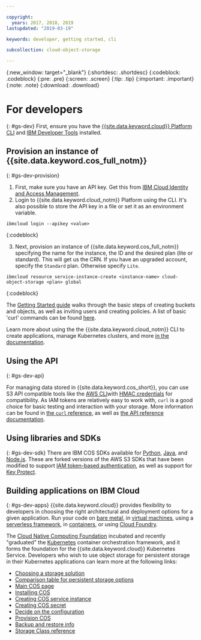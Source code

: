 ```yaml
---

copyright:
  years: 2017, 2018, 2019
lastupdated: "2019-03-19"

keywords: developer, getting started, cli

subcollection: cloud-object-storage

---
```

{:new_window: target="_blank"}
{:shortdesc: .shortdesc}
{:codeblock: .codeblock}
{:pre: .pre}
{:screen: .screen}
{:tip: .tip}
{:important: .important}
{:note: .note}
{:download: .download} 

# For developers
{: #gs-dev}
First, ensure you have the [{{site.data.keyword.cloud}} Platform CLI](https://cloud.ibm.com/docs/cli/index.html) and [IBM Developer Tools](https://cloud.ibm.com/docs/cloudnative/idt/index.html) installed.

## Provision an instance of {{site.data.keyword.cos_full_notm}}
{: #gs-dev-provision}

  1. First, make sure you have an API key.  Get this from [IBM Cloud Identity and Access Management](https://cloud.ibm.com/iam#/apikeys).
  2. Login to {{site.data.keyword.cloud_notm}} Platform using the CLI.  It's also possible to store the API key in a file or set it as an environment variable.

```
ibmcloud login --apikey <value>
```
{:codeblock}

  3. Next, provision an instance of {{site.data.keyword.cos_full_notm}} specifying the name for the instance, the ID and the desired plan (lite or standard).  This will get us the CRN.  If you have an upgraded account, specify the `Standard` plan.  Otherwise specify `Lite`.

```
ibmcloud resource service-instance-create <instance-name> cloud-object-storage <plan> global
```
{:codeblock}

The [Getting Started guide](/docs/services/cloud-object-storage/getting-started.html) walks through the basic steps of creating buckets and objects, as well as inviting users and creating policies.  A list of basic 'curl' commands can be found [here](/docs/services/cloud-object-storage/cli/curl.html).

Learn more about using the the {{site.data.keyword.cloud_notm}} CLI to create applications, manage Kubernetes clusters, and more [in the documentation](/docs/cli/reference/ibmcloud/bx_cli.html).


## Using the API
{: #gs-dev-api}

For managing data stored in {{site.data.keyword.cos_short}}, you can use S3 API compatible tools like the [AWS CLI](/docs/services/cloud-object-storage/cli/aws-cli.html)with [HMAC credentials](/docs/services/cloud-object-storage/hmac/credentials.html) for compatibility.  As IAM tokens are relatively easy to work with, `curl` is a good choice for basic testing and interaction with your storage.  More information can be found in [the `curl` reference](/docs/services/cloud-object-storage/cli/curl.html), as well as [the API reference documentation](/docs/services/cloud-object-storage/api-reference/about-api.html).

## Using libraries and SDKs
{: #gs-dev-sdk}
There are IBM COS SDKs available for [Python](/docs/services/cloud-object-storage/libraries/python.html), [Java](/docs/services/cloud-object-storage/libraries/java.html), and [Node.js](/docs/services/cloud-object-storage/libraries/node.html). These are forked versions of the AWS S3 SDKs that have been modified to support [IAM token-based authentication](/docs/services/cloud-object-storage/iam/overview.html), as well as support for [Key Protect](/docs/services/cloud-object-storage/basics/encryption.html). 

## Building applications on IBM Cloud
{: #gs-dev-apps}
{{site.data.keyword.cloud}} provides flexibility to developers in choosing the right architectural and deployment options for a given application.  Run your code on [bare metal](https://cloud.ibm.com/catalog/infrastructure/bare-metal), in [virtual machines](https://cloud.ibm.com/catalog/infrastructure/virtual-server-group), using a [serverless framework](https://cloud.ibm.com/openwhisk), in [containers](https://cloud.ibm.com/kubernetes/catalog/cluster), or using [Cloud Foundry](https://cloud.ibm.com/catalog/starters/sdk-for-nodejs).  

The [Cloud Native Computing Foundation](https://www.cncf.io) incubated and recently "graduated" the [Kubernetes](https://kubernetes.io) container orchestration framework, and it forms the foundation for the {{site.data.keyword.cloud}} Kubernetes Service.  Developers who wish to use object storage for persistent storage in their Kubernetes applications can learn more at the following links:

 * [Choosing a storage solution](/docs/containers/cs_storage_planning.html#choose_storage_solution)
 * [Comparison table for persistent storage options](/docs/containers/cs_storage_planning.html#persistent_storage_overview)
 * [Main COS page](/docs/containers/cs_storage_cos.html)
 * [Installing COS](/docs/containers/cs_storage_cos.html#install_cos)
 * [Creating COS service instance](/docs/containers/cs_storage_cos.html#create_cos_service)
 * [Creating COS secret](/docs/containers/cs_storage_cos.html#create_cos_secret)
 * [Decide on the configuration](/docs/containers/cs_storage_cos.html#configure_cos)
 * [Provision COS](/docs/containers/cs_storage_cos.html#add_cos)
 * [Backup and restore info](/docs/containers/cs_storage_cos.html#backup_restore)
 * [Storage Class reference](/docs/containers/cs_storage_cos.html#storageclass_reference)


